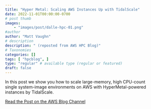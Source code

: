 ```yaml
---
title: "Hyper Metal: Scaling AWS Instances Up with TidalScale"
date: 2022-11-01T00:00:00-0700
# post thumb
images:
    - "images/post/dalle-hpc-01.png"
#author
author: "Matt Vaughn"
# description
description: " (reposted from AWS HPC Blog)"
# Taxonomies
categories: []
tags: [ "hpcblog", ]
type: "regular" # available type (regular or featured)
draft: false
---
```


In this post we show you how to scale large-memory, high CPU-count single system-image environments on AWS with HyperMetal-powered instances by TidalScale.

<a href="https://aws.amazon.com/blogs/hpc/hyper-metal-scaling-aws-instances-up-with-tidalscale/" class="btn btn-primary btn-lg active" role="button" aria-pressed="true" style="margin-top: 8px;">Read the Post on the AWS Blog Channel</a>
